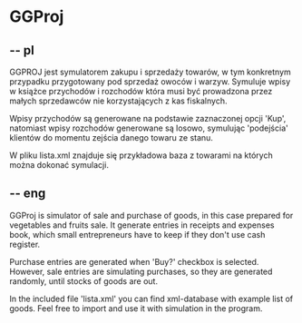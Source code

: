 GGProj
======

-- pl
-----

GGPROJ jest symulatorem zakupu i sprzedaży towarów, w tym konkretnym przypadku przygotowany pod sprzedaż owoców i warzyw. Symuluje wpisy w książce przychodów i rozchodów która musi być prowadzona przez małych sprzedawców nie korzystających z kas fiskalnych. 

Wpisy przychodów są generowane na podstawie zaznaczonej opcji 'Kup', natomiast wpisy rozchodów generowane są losowo, symulując 'podejścia' klientów do momentu zejścia danego towaru ze stanu.

W pliku lista.xml znajduje się przykładowa baza z towarami na których można dokonać symulacji.


-- eng
------

GGProj is simulator of sale and purchase of goods, in this case prepared for vegetables and fruits sale. It generate entries in receipts and expenses book, which small entrepreneurs have to keep if they don't use cash register.

Purchase entries are generated when 'Buy?' checkbox is selected. However, sale entries are simulating purchases, so they are generated randomly, until stocks of goods are out.

In the included file 'lista.xml' you can find xml-database with example list of goods. Feel free to import and use it with simulation in the program.